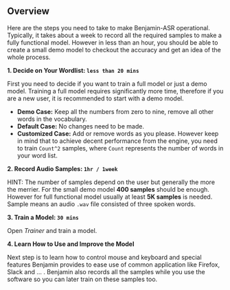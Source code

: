 ## Overview

Here are the steps you need to take to make Benjamin-ASR operational.
Typically, it takes about a week to record all the required samples to make a fully functional model. However in less than an hour, you should be able to create a small demo model to checkout the accuracy and get an idea of the whole process.

**1. Decide on Your Wordlist: `less than 20 mins`**

First you need to decide if you want to train a full model or just a demo model. Training a full model requires significantly more time, therefore if you are a new user, it is recommended to start with a demo model.

- **Demo Case:** Keep all the numbers from zero to nine, remove all other words in the vocabulary.
- **Default Case:** No changes need to be made.
- **Customized Case:** Add or remove words as you please. However keep in mind that to achieve decent performance from the engine, you need to train `Count^2` samples, where `Count` represents the number of words in your word list.

**2. Record Audio Samples: `1hr / 1week`**

HINT:
The number of samples depend on the user but generally the more the merrier. For the small demo model **400 samples** should be enough. However for full functional model usually at least **5K samples** is needed. Sample means an audio `.wav` file consisted of three spoken words.

**3. Train a Model: `30 mins`**

Open *Trainer* and train a model.

**4. Learn How to Use and Improve the Model**

Next step is to learn how to control mouse and keyboard and special features Benjamin provides to ease use of common application like Firefox, Slack and ... .
Benjamin also records all the samples while you use the software so you can later train on these samples too.